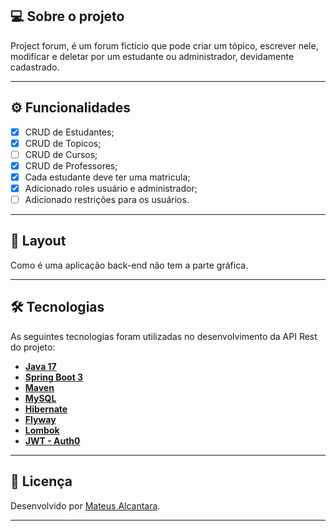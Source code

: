 ## 💻 Sobre o projeto

Project forum, é um forum fictício que pode criar um tópico, escrever nele, modificar e deletar por um estudante ou administrador, devidamente cadastrado.
 
---

## ⚙️ Funcionalidades

- [x] CRUD de Estudantes;
- [x] CRUD de Topicos;
- [ ] CRUD de Cursos; 
- [x] CRUD de Professores;
- [x] Cada estudante deve ter uma matricula;
- [x] Adicionado roles usuário e administrador;
- [ ] Adicionado restrições para os usuários.

---

## 🎨 Layout

Como é uma aplicação back-end não tem a parte gráfica.

---

## 🛠 Tecnologias

As seguintes tecnologias foram utilizadas no desenvolvimento da API Rest do projeto:

- **[Java 17](https://www.oracle.com/java)**
- **[Spring Boot 3](https://spring.io/projects/spring-boot)**
- **[Maven](https://maven.apache.org)**
- **[MySQL](https://www.mysql.com)**
- **[Hibernate](https://hibernate.org)**
- **[Flyway](https://flywaydb.org)**
- **[Lombok](https://projectlombok.org)**
- **[JWT - Auth0](https://github.com/auth0/java-jwt)**

---

## 📝 Licença

Desenvolvido por [Mateus Alcantara](https://www.linkedin.com/in/mateus-alcantara-7280b525b/).

---
